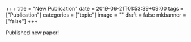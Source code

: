 +++
title =  "New Publication"
date = 2019-06-21T01:53:39+09:00
tags = ["Publication"]
categories = ["topic"]
image = ""
draft = false
mkbanner = ["false"]
+++

Published new paper!
